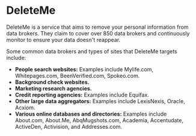 # DeleteMe

DeleteMe is a service that aims to remove your personal information from data brokers. They claim to cover over 850 data brokers and continuously monitor to ensure your data doesn't reappear.

Some common data brokers and types of sites that DeleteMe targets include:

*   **People search websites:** Examples include Mylife.com, Whitepages.com, BeenVerified.com, Spokeo.com.
*   **Background check websites.**
*   **Marketing research agencies.**
*   **Credit reporting agencies:** Examples include Equifax.
*   **Other large data aggregators:** Examples include LexisNexis, Oracle, Acxiom.
*   **Various online databases and directories:** Examples include About.com, About.Me, AbqMugshots.com, Academia, Accentudate, ActiveDen, Activision, and Addresses.com.